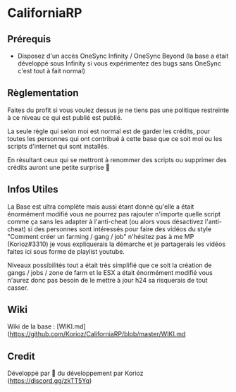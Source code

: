 # CaliforniaRP

## Prérequis
- Disposez d'un accès OneSync Infinity /  OneSync Beyond (la base a était développé sous Infinity si vous expérimentez des bugs sans OneSync c'est tout à fait normal)

## Règlementation
Faites du profit si vous voulez dessus je ne tiens pas une politique restreinte à ce niveau ce qui est publié est publié.

La seule règle qui selon moi est normal est de garder les crédits, pour toutes les personnes qui ont contribué à cette base que ce soit moi ou les scripts d'internet qui sont installés.

En résultant ceux qui se mettront à renommer des scripts ou supprimer des crédits auront une petite surprise 🎁

## Infos Utiles
La Base est ultra complète mais aussi étant donné qu'elle a était énormément modifié vous ne pourrez pas rajouter n'importe quelle script comme ça sans les adapter à l'anti-cheat (ou alors vous désactivez l'anti-cheat) si des personnes sont intéressés pour faire des vidéos du style "Comment créer un farming / gang / job" n'hésitez pas à me MP (Korioz#3310) je vous expliquerais la démarche et je partagerais les vidéos faites ici sous forme de playlist youtube.

Niveaux possibilités tout a était très simplifié que ce soit la création de gangs / jobs / zone de farm et le ESX a était énormément modifié vous n'aurez donc pas besoin de le mettre à jour h24 sa risquerais de tout casser.

## Wiki
Wiki de la base : [WIKI.md](https://github.com/Korioz/CaliforniaRP/blob/master/WIKI.md

## Credit
Développé par 💖 du développement par Korioz (https://discord.gg/zkTT5Yq)
